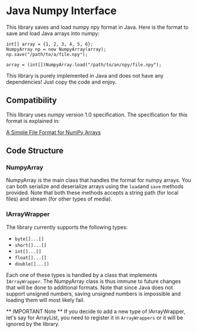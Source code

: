 # Java Numpy Interface

This library saves and load numpy npy format in Java. Here is the format to save and load Java arrays into numpy:

```
int[] array = {1, 2, 3, 4, 5, 6};
NumpyArray np = new NumpyArray(array);
np.save("/path/to/a/file.npy");

array = (int[])NumpyArray.load("/path/to/an/npy/file.npy");
```

This library is purely implemented in Java and does not have any dependencies! Just copy the code and enjoy.

## Compatibility

This library uses numpy version 1.0 specification. The specification for this format is explained in:

[A Simple File Format for NumPy Arrays](https://numpy.org/neps/nep-0001-npy-format.html)

## Code Structure

### NumpyArray

NumpyArray is the main class that handles the format for numpy arrays. You can both serialize and deserialize arrays using the ```load```and ```save``` methods provided. Note that both these methods accepts a string path (for local files) and stream (for other types of media).

### IArrayWrapper

The library currently supports the following types:
- ```byte[]...[]``` 
- ```short[]...[]``` 
- ```int[]...[]``` 
- ```float[]...[]``` 
- ```double[]...[]```

Each one of these types is handled by a class that implements ```IArrayWrapper```. The NumpyArray class is thus immune to future changes that will be done to additional formats. Note that since Java does not support unsigned numbers, saving unsigned numbers is impossible and loading them will most likely fail.

** IMPORTANT Note ** If you decide to add a new type of IArrayWrapper, let's say for ArrayList<Double>, you need to register it in ```ArrayWrappers``` or it will be ignored by the library. 

 
